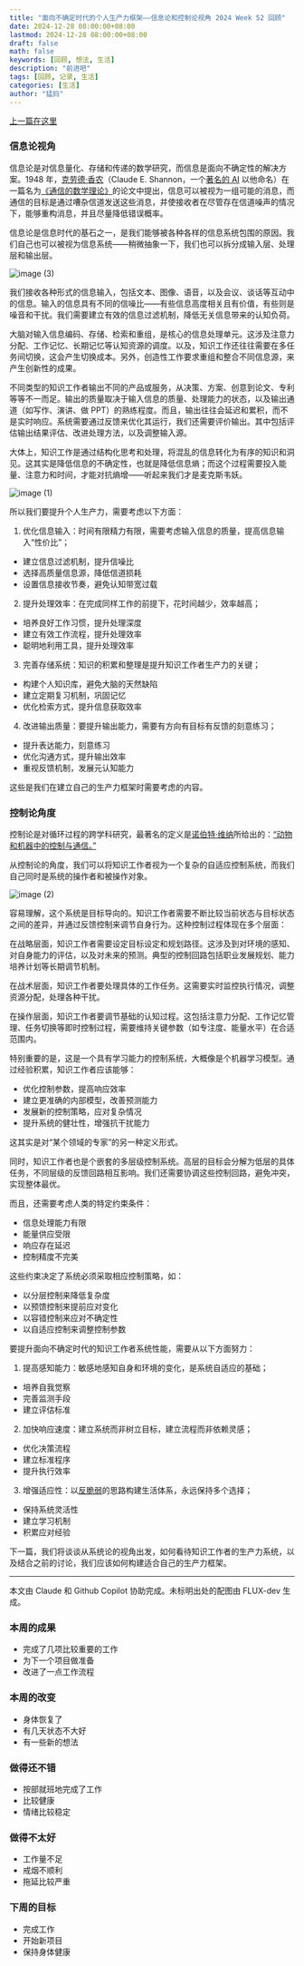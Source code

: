 ```yaml
---
title: "面向不确定时代的个人生产力框架——信息论和控制论视角 2024 Week 52 回顾"
date: 2024-12-28 08:00:00+08:00
lastmod: 2024-12-28 08:00:00+08:00
draft: false
math: false
keywords: [回顾, 想法, 生活]
description: "前进吧"
tags: [回顾, 记录, 生活]
categories: [生活]
author: "猛犸"
---
```


[上一篇在这里](https://yemengma.cn/post/24w51-review/)

### 信息论视角

信息论是对信息量化、存储和传递的数学研究，而信息是面向不确定性的解决方案。1948 年，[克劳德·香农](https://en.wikipedia.org/wiki/Claude_Shannon)（Claude E. Shannon，一个[著名的 AI](https://claude.ai/) 以他命名）在一篇名为[《通信的数学理论》](https://people.math.harvard.edu/~ctm/home/text/others/shannon/entropy/entropy.pdf)的论文中提出，信息可以被视为一组可能的消息，而通信的目标是通过嘈杂信道发送这些消息，并使接收者在尽管存在信道噪声的情况下，能够重构消息，并且尽量降低错误概率。

信息论是信息时代的基石之一，是我们能够被各种各样的信息系统包围的原因。我们自己也可以被视为信息系统——稍微抽象一下，我们也可以拆分成输入层、处理层和输出层。

![image (3)](https://1-1256632535.cos.ap-beijing.myqcloud.com/img/image%20(3).jpeg)

我们接收各种形式的信息输入，包括文本、图像、语音，以及会议、谈话等互动中的信息。输入的信息具有不同的信噪比——有些信息高度相关且有价值，有些则是噪音和干扰。我们需要建立有效的信息过滤机制，降低无关信息带来的认知负荷。

大脑对输入信息编码、存储、检索和重组，是核心的信息处理单元。这涉及注意力分配、工作记忆、长期记忆等认知资源的调度。以及，知识工作还往往需要在多任务间切换，这会产生切换成本。另外，创造性工作要求重组和整合不同信息源，来产生创新性的成果。

不同类型的知识工作者输出不同的产品或服务，从决策、方案、创意到论文、专利等等不一而足。输出的质量取决于输入信息的质量、处理能力的状态，以及输出通道（如写作、演讲、做 PPT）的熟练程度。而且，输出往往会延迟和累积，而不是实时响应。系统需要通过反馈来优化其运行，我们还需要评价输出。其中包括评估输出结果评估、改进处理方法，以及调整输入源。

大体上，知识工作是通过结构化思考和处理，将混乱的信息转化为有序的知识和洞见。这其实是降低信息的不确定性，也就是降低信息熵；而这个过程需要投入能量、注意力和时间，才能对抗熵增——听起来我们才是麦克斯韦妖。

![image (1)](https://1-1256632535.cos.ap-beijing.myqcloud.com/img/image%20(1).jpeg)

所以我们要提升个人生产力，需要考虑以下方面：

1. 优化信息输入：时间有限精力有限，需要考虑输入信息的质量，提高信息输入“性价比”；

- 建立信息过滤机制，提升信噪比
- 选择高质量信息源，降低信道损耗
- 设置信息接收节奏，避免认知带宽过载

2. 提升处理效率：在完成同样工作的前提下，花时间越少，效率越高；

- 培养良好工作习惯，提升处理深度
- 建立有效工作流程，提升处理效率
- 聪明地利用工具，提升处理效率

3. 完善存储系统：知识的积累和整理是提升知识工作者生产力的关键；

- 构建个人知识库，避免大脑的天然缺陷
- 建立定期复习机制，巩固记忆
- 优化检索方式，提升信息获取效率

4. 改进输出质量：要提升输出能力，需要有方向有目标有反馈的刻意练习；

- 提升表达能力，刻意练习
- 优化沟通方式，提升输出效率
- 重视反馈机制，发展元认知能力

这些是我们在建立自己的生产力框架时需要考虑的内容。

### 控制论角度

控制论是对循环过程的跨学科研究，最著名的定义是[诺伯特·维纳](https://en.wikipedia.org/wiki/Norbert_Wiener)所给出的：[“动物和机器中的控制与通信。”](https://book.douban.com/subject/2356843/)

从控制论的角度，我们可以将知识工作者视为一个复杂的自适应控制系统，而我们自己同时是系统的操作者和被操作对象。

![image (2)](https://1-1256632535.cos.ap-beijing.myqcloud.com/img/image%20(2).jpeg)

容易理解，这个系统是目标导向的。知识工作者需要不断比较当前状态与目标状态之间的差异，并通过反馈控制来调节自身行为。这种控制过程体现在多个层面：

在战略层面，知识工作者需要设定目标设定和规划路径。这涉及到对环境的感知、对自身能力的评估，以及对未来的预测。典型的控制回路包括职业发展规划、能力培养计划等长期调节机制。

在战术层面，知识工作者要处理具体的工作任务。这需要实时监控执行情况，调整资源分配，处理各种干扰。

在操作层面，知识工作者要调节基础的认知过程。这包括注意力分配、工作记忆管理、任务切换等即时控制过程，需要维持关键参数（如专注度、能量水平）在合适范围内。

特别重要的是，这是一个具有学习能力的控制系统，大概像是个机器学习模型。通过经验积累，知识工作者应该能够：

- 优化控制参数，提高响应效率
- 建立更准确的内部模型，改善预测能力
- 发展新的控制策略，应对复杂情况
- 提升系统的健壮性，增强抗干扰能力

这其实是对“某个领域的专家”的另一种定义形式。

同时，知识工作者也是个嵌套的多层级控制系统。高层的目标会分解为低层的具体任务，不同层级的反馈回路相互影响。我们还需要协调这些控制回路，避免冲突，实现整体最优。

而且，还需要考虑人类的特定约束条件：

- 信息处理能力有限
- 能量供应受限
- 响应存在延迟
- 控制精度不完美

这些约束决定了系统必须采取相应控制策略，如：

- 以分层控制来降低复杂度
- 以预馈控制来提前应对变化
- 以容错控制来应对不确定性
- 以自适应控制来调整控制参数

要提升面向不确定时代的知识工作者系统性能，需要从以下方面努力：

1. 提高感知能力：敏感地感知自身和环境的变化，是系统自适应的基础；

- 培养自我觉察
- 完善监测手段
- 建立评估标准

2. 加快响应速度：建立系统而非树立目标，建立流程而非依赖灵感；

- 优化决策流程
- 建立标准程序
- 提升执行效率

3. 增强适应性：以[反脆弱](https://book.douban.com/subject/25782902/)的思路构建生活体系，永远保持多个选择；

- 保持系统灵活性
- 建立学习机制
- 积累应对经验

下一篇，我们将谈谈从系统论的视角出发，如何看待知识工作者的生产力系统，以及结合之前的讨论，我们应该如何构建适合自己的生产力框架。

---

本文由 Claude 和 Github Copilot 协助完成。未标明出处的配图由 FLUX-dev 生成。

### 本周的成果

- 完成了几项比较重要的工作
- 为下一个项目做准备
- 改进了一点工作流程

### 本周的改变

- 身体恢复了
- 有几天状态不大好
- 有一些新的想法

### 做得还不错

- 按部就班地完成了工作
- 比较健康
- 情绪比较稳定

### 做得不太好

- 工作量不足
- 戒烟不顺利
- 拖延比较严重

### 下周的目标

- 完成工作
- 开始新项目
- 保持身体健康


